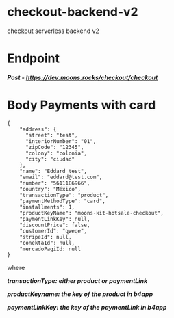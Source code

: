 # checkout-backend-v2
checkout serverless backend v2

# Endpoint 
***Post - https://dev.moons.rocks/checkout/checkout***

# Body Payments with card

```
{
    "address": {
      "street": "test",
      "interiorNumber": "01",
      "zipCode": "12345",
      "colony": "colonia",
      "city": "ciudad"
    },
    "name": "Eddard test",
    "email": "eddard@test.com",
    "number": "5611186966",
    "country": "México",
    "transactionType": "product",
    "paymentMethodType": "card",
    "installments": 1,
    "productKeyName": "moons-kit-hotsale-checkout",
    "paymentLinkKey": null,
    "discountPrice": false,
    "customerId": "qweqe",
    "stripeId": null,
    "conektaId": null,
    "mercadoPagiId: null
}
```
where 

***transactionType: either product or paymentLink***

***productKeyname: the key of the product in b4app***

***paymentLinkKey: the key of the paymentLink in b4app***


